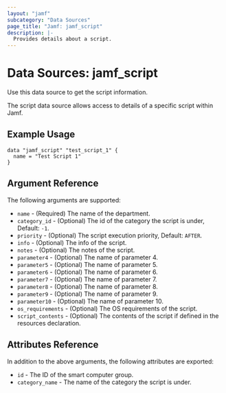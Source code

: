 ```yaml
---
layout: "jamf"
subcategory: "Data Sources"
page_title: "Jamf: jamf_script"
description: |-
  Provides details about a script.
---
```


# Data Sources: jamf_script

Use this data source to get the script information.

The script data source allows access to details of a specific script within Jamf.

## Example Usage

```hcl
data "jamf_script" "test_script_1" {
  name = "Test Script 1"
}
```

## Argument Reference

The following arguments are supported:

* `name`            - (Required) The name of the department.
* `category_id`     - (Optional) The id of the category the script is under, Default: `-1`.
* `priority`        - (Optional) The script execution priority, Default: `AFTER`.
* `info`            - (Optional) The info of the script.
* `notes`           - (Optional) The notes of the script.
* `parameter4`      - (Optional) The name of parameter 4.
* `parameter5`      - (Optional) The name of parameter 5.
* `parameter6`      - (Optional) The name of parameter 6.
* `parameter7`      - (Optional) The name of parameter 7.
* `parameter8`      - (Optional) The name of parameter 8.
* `parameter9`      - (Optional) The name of parameter 9.
* `parameter10`     - (Optional) The name of parameter 10.
* `os_requirements` - (Optional) The OS requirements of the script.
* `script_contents` - (Optional) The contents of the script if defined in the resources declaration.

## Attributes Reference

In addition to the above arguments, the following attributes are exported:

* `id`            - The ID of the smart computer group.
* `category_name` - The name of the category the script is under.
